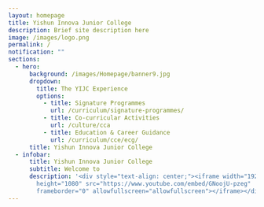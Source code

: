 ```yaml
---
layout: homepage
title: Yishun Innova Junior College
description: Brief site description here
image: /images/logo.png
permalink: /
notification: ""
sections:
  - hero:
      background: /images/Homepage/banner9.jpg
      dropdown:
        title: The YIJC Experience
        options:
          - title: Signature Programmes
            url: /curriculum/signature-programmes/
          - title: Co-curricular Activities
            url: /culture/cca
          - title: Education & Career Guidance
            url: /curriculum/cce/ecg/
      title: Yishun Innova Junior College
  - infobar:
      title: Yishun Innova Junior College
      subtitle: Welcome to
      description: '<div style="text-align: center;"><iframe width="1920"
        height="1080" src="https://www.youtube.com/embed/GNoojU-pzeg"
        frameborder="0" allowfullscreen="allowfullscreen"></iframe></div>'
---
```

